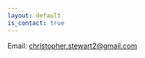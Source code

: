 ```yaml
---
layout: default
is_contact: true
---
```


Email: [christopher.stewart2@gmail.com](mailto:christopher.stewart2@gmail.com)

